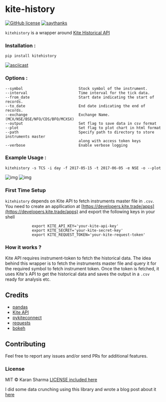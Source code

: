 # kite-history
[![GitHub license](https://img.shields.io/badge/license-MIT-blue.svg)](https://github.com/mr-karan/kiteHistory/blob/master/LICENSE)
[![saythanks](https://img.shields.io/badge/say-thanks-ff69b4.svg)](https://saythanks.io/to/mr-karan)

`kitehistory` is a wrapper around [Kite Historical API](https://kite.trade/docs/connect/v1/#historical-data)


### Installation : 

    pip install kitehistory

[![asciicast](https://asciinema.org/a/124280.png)](https://asciinema.org/a/124280)

### Options : 

    --symbol                         Stock symbol of the instrument.
    --interval                       Time interval for the tick data.
    --from_date                      Start date indicating the start of records.
    --to_date                        End date indicating the end of records.
    --exchange                       Exchange Name. (MCX/NSE/BSE/NFO/CDS/BFO/MCXSX)
    --output                         Set flag to save data in csv format
    --plot                           Set flag to plot chart in html format
    --path                           Specify path to directory to store instruments master 
                                     along with access token keys
    --verbose                        Enable verbose logging

### Example Usage : 

    kitehistory -s TCS -i day -f 2017-05-15 -t 2017-06-05 -e NSE -o --plot 

![img](screens/tcs_data.png)
![img](screens/tcs_plot.png)

### First Time Setup

`kitehistory` depends on Kite API to fetch instruments master file in `.csv`. You need to create an appllication at
[https://developers.kite.trade/apps](https://developers.kite.trade/apps) and export the following keys in your shell

```
            export KITE_API_KEY='your-kite-api-key'
            export KITE_SECRET='your-kite-secret-key'
            export KITE_REQUEST_TOKEN='your-kite-request-token'

``` 

### How it works ?

Kite API requires instrument-token to fetch the historical data. The idea behind this wrapper is to fetch the instruments
master file and query it for the required symbol to fetch instrument token. Once the token is fetched, it uses Kite's API
to get the historical data and saves the output in a `.csv` ready for analysis etc. 

## Credits

- [pandas](http://pandas.pydata.org/)
- [Kite API](https://developers.kite.trade/apps/)
- [pykiteconnect](https://kite.trade/docs/pykiteconnect/)
- [requests](http://docs.python-requests.org/en/master/)
- [bokeh](http://bokeh.pydata.org/en/latest/)

## Contributing

Feel free to report any issues and/or send PRs for additional features.

### License

MIT © Karan Sharma 
[LICENSE included here](LICENSE)


I did some data crunching using this library and wrote a blog post about it [here](https://medium.com/p/stay-away-from-the-noise-ed9e610804c5)
